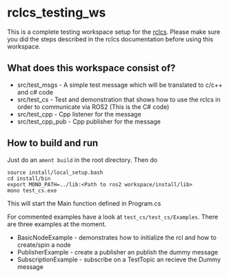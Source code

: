 # rclcs_testing_ws

This is a complete testing workspace setup for the [rclcs](https://github.com/firesurfer/rclcs/).
Please make sure you did the steps described in the rclcs documentation before using this workspace.

## What does this workspace consist of?

* src/test_msgs   -  A simple test message which will be translated to c/c++ and c# code
* src/test_cs	  -  Test and demonstration that shows how to use the rclcs in order to communicate via ROS2 (This is the C# code)
* src/test_cpp    - Cpp listener for the message
* src/test_cpp_pub - Cpp publisher for the message 

## How to build and run

Just do an `ament build` in the root directory.
Then do

```
source install/local_setup.bash
cd install/bin
export MONO_PATH=../lib:<Path to ros2 workspace/install/lib>
mono test_cs.exe
```

This will start the Main function defined in Program.cs

For commented examples have a look at `test_cs/test_cs/Examples`.
There are three examples at the moment.

* BasicNodeExample - demonstrates how to initialize the rcl and how to create/spin a node
* PublisherExample - create a publisher an publish the dummy message
* SubscriptionExample - subscribe on a TestTopic an recieve the Dummy message
